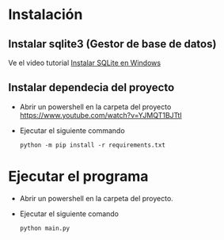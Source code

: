 # Instalación
## Instalar sqlite3 (Gestor de base de datos)
Ve el video tutorial [Instalar SQLite en Windows](https://www.youtube.com/watch?v=J2wp6G-dzIY)

## Instalar dependecia del proyecto

- Abrir un powershell en la carpeta del proyecto
  https://www.youtube.com/watch?v=YJMQT1BJTtI

- Ejecutar el siguiente commando
    ```
    python -m pip install -r requirements.txt
    ```

# Ejecutar el programa
- Abrir un powershell en la carpeta del proyecto.
- Ejecutar el siguiente comando

    ```
    python main.py
    ```